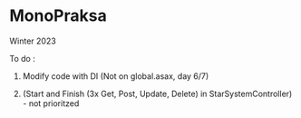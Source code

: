 # MonoPraksa
Winter 2023

To do :

1. Modify code with DI (Not on global.asax, day 6/7)

2. (Start and Finish (3x Get, Post, Update, Delete) in StarSystemController) - not prioritzed
